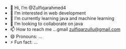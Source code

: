 - 👋 Hi, I’m @Zulfiqarahmed4
- 👀 I’m interested in web development 
- 🌱 I’m currently learning java and machine learning
- 💞️ I’m looking to collaborate on java
- 📫 How to reach me ...gmail zulfiqarzullu@gmail.com
- 😄 Pronouns: ...
- ⚡ Fun fact: ...

<!---
Zulfiqarahmed4/Zulfiqarahmed4 is a ✨ special ✨ repository because its `README.md` (this file) appears on your GitHub profile.
You can click the Preview link to take a look at your changes.
--->

